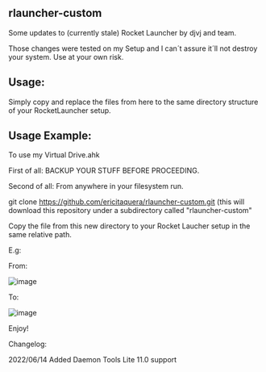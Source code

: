 ## rlauncher-custom
Some updates to (currently stale) Rocket Launcher by djvj and team.

Those changes were tested on my Setup and I can´t assure it´ll not destroy your system.
Use at your own risk.


## Usage:
Simply copy and replace the files from here to the same directory structure of your RocketLauncher setup.

## Usage Example:
To use my Virtual Drive.ahk

First of all: BACKUP YOUR STUFF BEFORE PROCEEDING.

Second of all: From anywhere in your filesystem run.

git clone https://github.com/ericitaquera/rlauncher-custom.git (this will download this repository under a subdirectory called "rlauncher-custom"

Copy the file from this new directory to your Rocket Laucher setup in the same relative path.

E.g:

From:

![image](https://user-images.githubusercontent.com/31386528/173709493-7fb108b2-b6f0-4a76-8c7d-0fbce34bf5ad.png)

To:

![image](https://user-images.githubusercontent.com/31386528/173709638-2fe02ad7-9c34-4cf2-bfc5-0cb26a5e1394.png)

Enjoy!


Changelog:

2022/06/14
Added Daemon Tools Lite 11.0 support
